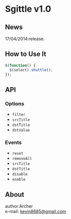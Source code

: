 Sgittle v1.0
============

## News
17/04/2014:release.

## How to Use It
``` javascript
$(function() {
  $(select).shuttle();
});
```
## API
### Options
- `filter` <br/>
- `srcTitle` <br/>
- `dstTitle` <br/>
- `dstValue` <br/>

### Events
- `reset` <br/>
- `removeAll` <br/>
- `srcTitle` <br/>
- `dstTitle` <br/>
- `disable` <br/>
- `enable` <br/>

## About
author:Archer<br/>
e-mail: kevin8685@gmail.com
